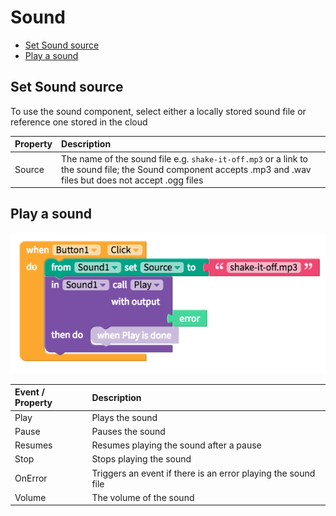 # Sound

* [Set Sound source](sound.md#set-sound-source)
* [Play a sound](sound.md#play-a-sound)

## Set Sound source

To use the sound component, select either a locally stored sound file or reference one stored in the cloud

| Property | Description |
| :--- | :--- |
| Source | The name of the sound file e.g. `shake-it-off.mp3` or a link to the sound file; the Sound component accepts .mp3 and .wav files but does not accept .ogg files |

## Play a sound

![](../../../../.gitbook/assets/sound-fig-1.png)

| Event / Property | Description |
| :--- | :--- |
| Play | Plays the sound |
| Pause | Pauses the sound |
| Resumes | Resumes playing the sound after a pause |
| Stop | Stops playing the sound |
| OnError | Triggers an event if there is an error playing the sound file |
| Volume | The volume of the sound |

